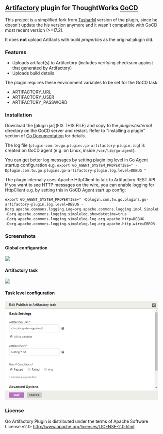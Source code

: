 ## [Artifactory](http://www.jfrog.com/home/v_artifactorypro_overview) plugin for ThoughtWorks [GoCD](http://www.go.cd/)

This project is a simplified fork from [TusharM](https://github.com/tusharm/go-artifactory-plugin) version of the plugin, since he doesn't update the his version anymore and it wasn't compatible with GoCD most recent version (>=17.2).

It does **not** upload Artifacts with build *properties* as the original plugin did.

### Features

+ Uploads artifact(s) to Artifactory  (includes verifying checksum against that generated by Artifactory)
+ Uploads build details 

The plugin requires these environment variables to be set for the GoCD task

+ ARTIFACTORY_URL 
+ ARTIFACTORY_USER
+ ARTIFACTORY_PASSWORD


### Installation

Download the [plugin jar](FIX THIS FILE) and copy to the _plugins/external_ directory 
on the GoCD server and restart. Refer to "Installing a plugin" section of [Go Documentation](http://www.thoughtworks.com/products/docs/go/current/help/go_plugins_basics.html) for details.

The log file (`plugin-com.tw.go.plugins.go-artifactory-plugin.log`) is created on GoCD agent (e.g. on Linux, inside `/var/lib/go-agent`). 

You can get better log messages by setting plugin log level in Go Agent startup configuration e.g. 
`export GO_AGENT_SYSTEM_PROPERTIES=" -Dplugin.com.tw.go.plugins.go-artifactory-plugin.log.level=DEBUG "`

The plugin internally uses Apache HttpClient to talk to Artifactory REST API. If you want to see HTTP messages on the wire, 
you can enable logging for HttpClient e.g. by setting this in GoCD Agent start up config: 

```
export GO_AGENT_SYSTEM_PROPERTIES=" -Dplugin.com.tw.go.plugins.go-artifactory-plugin.log.level=DEBUG -Dorg.apache.commons.logging.Log=org.apache.commons.logging.impl.SimpleLog 
-Dorg.apache.commons.logging.simplelog.showdatetime=true 
-Dorg.apache.commons.logging.simplelog.log.org.apache.http=DEBUG 
-Dorg.apache.commons.logging.simplelog.log.org.apache.http.wire=ERROR
```

### Screenshots


#### Global configuration
![](images/artifactory_config.png?raw=true)


#### Artifactory task 
![](images/artifactory_task.png?raw=true)


#### Task level configuration 
![](images/task_config.png?raw=true)



### License

Go Artifactory Plugin is distributed under the terms of Apache Software License v2.0: http://www.apache.org/licenses/LICENSE-2.0.html

